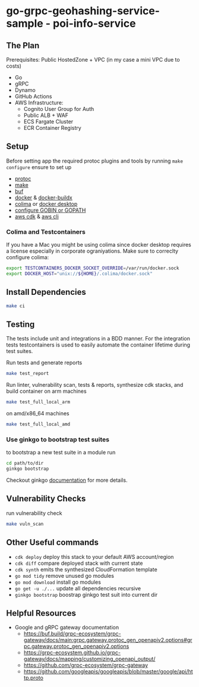 # go-grpc-geohashing-service-sample - poi-info-service

## The Plan

Prerequisites: Public HostedZone + VPC (in my case a mini VPC due to costs)

* Go
* gRPC
* Dynamo
* GitHub Actions
* AWS Infrastructure:
    * Cognito User Group for Auth
    * Public ALB + WAF
    * ECS Fargate Cluster
    * ECR Container Registry

## Setup

Before setting app the required protoc plugins and tools by running `make configure` ensure to set up
* [protoc](https://grpc.io/docs/protoc-installation/) 
* [make](https://www.gnu.org/software/make/)
* [buf](https://buf.build/docs/installation)
* [docker](https://docs.docker.com/engine/install/) & [docker-buildx](https://github.com/docker/buildx)
* [colima](https://github.com/abiosoft/colima) or [docker desktop](https://www.docker.com/products/docker-desktop/)
* [configure GOBIN or GOPATH](https://go.dev/wiki/SettingGOPATH)
* [aws cdk](https://docs.aws.amazon.com/cdk/v2/guide/getting_started.html) & [aws cli](https://docs.aws.amazon.com/cli/latest/userguide/getting-started-install.html)

### Colima and Testcontainers

If you have a Mac you might be using colima since docker desktop requires a license especially in corporate ograniyations.
Make sure to correclty configure colima:

```bash
export TESTCONTAINERS_DOCKER_SOCKET_OVERRIDE=/var/run/docker.sock
export DOCKER_HOST="unix://${HOME}/.colima/docker.sock"
```

## Install Dependencies

```bash
make ci
```

## Testing

The tests include unit and integrations in a BDD manner.
For the integration tests testcontainers is used to easily automate the container lifetime during test suites.

Run tests and generate reports
```bash
make test_report
```

Run linter, vulnerability scan, tests & reports, synthesize cdk stacks, and build container on arm machines
```bash
make test_full_local_arm
```

on amd/x86_64 machines
```bash
make test_full_local_amd
```

### Use ginkgo to bootstrap test suites


to bootstrap a new test suite in a module run 
```bash
cd path/to/dir
ginkgo bootstrap
```

Checkout ginkgo [documentation](https://onsi.github.io/ginkgo/) for more details.

## Vulnerability Checks
run vulnerability check

````bash 
make vuln_scan
````

## Other Useful commands

* `cdk deploy`          deploy this stack to your default AWS account/region
* `cdk diff`            compare deployed stack with current state
* `cdk synth`           emits the synthesized CloudFormation template
* `go mod tidy`         remove unused go modules
* `go mod download`     install go modules
* `go get -u ./...`     update all dependencies recursive 
* `ginkgo bootstrap`    boostrap ginkgo test suit into current dir

## Helpful Resources

* Google and gRPC gateway documentation
    * https://buf.build/grpc-ecosystem/grpc-gateway/docs/main:grpc.gateway.protoc_gen_openapiv2.options#grpc.gateway.protoc_gen_openapiv2.options
    * https://grpc-ecosystem.github.io/grpc-gateway/docs/mapping/customizing_openapi_output/
    * https://github.com/grpc-ecosystem/grpc-gateway
    * https://github.com/googleapis/googleapis/blob/master/google/api/http.proto

